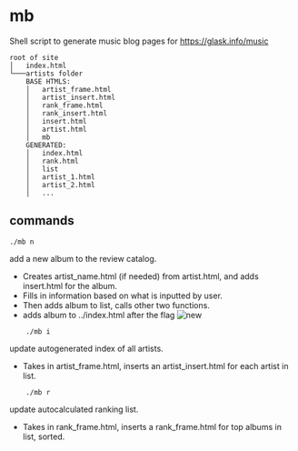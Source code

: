 # mb
Shell script to generate music blog pages for https://glask.info/music
```
root of site
│   index.html   
└───artists folder
    BASE HTMLS:
    │   artist_frame.html
    │   artist_insert.html
    │   rank_frame.html
    │   rank_insert.html
    │   insert.html
    │   artist.html
    │   mb
    GENERATED:
    │   index.html
    │   rank.html
    │   list
    │   artist_1.html
    │   artist_2.html
    │   ...
```

## commands
    ./mb n
    
add a new album to the review catalog. 
- Creates artist_name.html (if needed) from artist.html, and adds insert.html for the album. 
- Fills in information based on what is inputted by user. 
- Then adds album to list, calls other two functions.
- adds album to ../index.html after the flag <!---new--->
![new](https://glask.info/blog/img/mb_example.png)
```
    ./mb i
```
update autogenerated index of all artists. 
- Takes in artist_frame.html, inserts an artist_insert.html for each artist in list.
```
    ./mb r
```
update autocalculated ranking list. 
- Takes in rank_frame.html, inserts a rank_frame.html for top albums in list, sorted.
